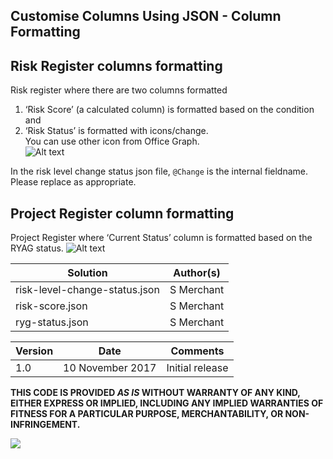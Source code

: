 ## Customise Columns Using JSON - Column Formatting

## Risk Register columns formatting
Risk register where there are two columns formatted <BR>
1) ‘Risk Score’ (a calculated column) is formatted based on the condition and <BR>
2) ‘Risk Status’ is formatted with icons/change. <BR>
You can use other icon from Office Graph. <BR>
![Alt text](screenshot2.png)

In the risk level change status json file, `@Change` is the internal fieldname. Please replace as appropriate.

## Project Register column formatting
Project Register where ‘Current Status’ column is formatted based on the RYAG status.
![Alt text](screenshot1.png)

<table>
<thead>
<tr>
<th>Solution</th>
<th>Author(s)</th>
</tr>
</thead>
<tbody>
<tr>
<td>risk-level-change-status.json</td>
<td>S Merchant</td>
</tr>
  <tr>
<td>risk-score.json</td>
<td>S Merchant</td>
</tr>
    <tr>
<td>ryg-status.json</td>
<td>S Merchant</td>
</tr>
  </tbody></table>
<table>
<thead>
<tr>
<th>Version</th>
<th>Date</th>
<th>Comments</th>
</tr>
</thead>
<tbody>
<tr>
<td>1.0</td>
<td>10 November 2017</td>
<td>Initial release</td>
</tr></tbody></table>

<p><strong>THIS CODE IS PROVIDED <em>AS IS</em> WITHOUT WARRANTY OF ANY KIND, EITHER EXPRESS OR IMPLIED, INCLUDING ANY IMPLIED WARRANTIES OF FITNESS FOR A PARTICULAR PURPOSE, MERCHANTABILITY, OR NON-INFRINGEMENT.</strong></p>

<img src="https://telemetry.sharepointpnp.com/sp-dev-column-formatting/samples/generic-project-management" />
